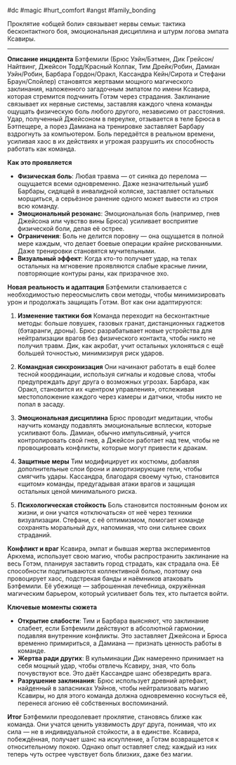 #dc #magic #hurt_comfort #angst #family_bonding

Проклятие «общей боли» связывает нервы семьи: тактика бесконтактного боя, эмоциональная дисциплина и штурм логова эмпата Ксавиры.

---

**Описание инцидента**
Бэтфемили (Брюс Уэйн/Бэтмен, Дик Грейсон/Найтвинг, Джейсон Тодд/Красный Колпак, Тим Дрейк/Робин, Дамиан Уэйн/Робин, Барбара Гордон/Оракл, Кассандра Кейн/Сирота и Стефани Браун/Спойлер) становятся жертвами мощного магического заклинания, наложенного загадочным эмпатом по имени Ксавира, которая стремится подчинить Готэм через страдания. Заклинание связывает их нервные системы, заставляя каждого члена команды ощущать физическую боль любого другого, независимо от расстояния. Удар, полученный Джейсоном в переулке, отзывается в теле Брюса в Бэтпещере, а порез Дамиана на тренировке заставляет Барбару вздрогнуть за компьютером. Боль передаётся в реальном времени, усиливая хаос в их действиях и угрожая разрушить их способность работать как команда.

**Как это проявляется**
- **Физическая боль**: Любая травма — от синяка до перелома — ощущается всеми одновременно. Даже незначительный ушиб Барбары, сидящей в инвалидной коляске, заставляет остальных морщиться, а серьёзное ранение одного может вывести из строя всю команду.
- **Эмоциональный резонанс**: Эмоциональная боль (например, гнев Джейсона или чувство вины Брюса) усиливает восприятие физической боли, делая её острее.
- **Ограничения**: Боль не делится поровну — она ощущается в полной мере каждым, что делает боевые операции крайне рискованными. Даже тренировки становятся мучительными.
- **Визуальный эффект**: Когда кто-то получает удар, на телах остальных на мгновение проявляются слабые красные линии, повторяющие контуры раны, как призрачное эхо.

**Новая реальность и адаптация**
Бэтфемили сталкивается с необходимостью переосмыслить свои методы, чтобы минимизировать урон и продолжать защищать Готэм. Вот как они адаптируются:

1. **Изменение тактики боя**
Команда переходит на бесконтактные методы: больше ловушек, газовых гранат, дистанционных гаджетов (бэтаранги, дроны). Брюс разрабатывает новые устройства для нейтрализации врагов без физического контакта, чтобы никто не получил травм. Дик, как акробат, учит остальных уклоняться с ещё большей точностью, минимизируя риск ударов.

2. **Командная синхронизация**
Они начинают работать в ещё более тесной координации, используя сигналы и кодовые слова, чтобы предупреждать друг друга о возможных угрозах. Барбара, как Оракл, становится их «центром управления», отслеживая местоположение каждого через камеры и датчики, чтобы никто не попал в засаду.

3. **Эмоциональная дисциплина**
Брюс проводит медитации, чтобы научить команду подавлять эмоциональные всплески, которые усиливают боль. Дамиан, обычно импульсивный, учится контролировать свой гнев, а Джейсон работает над тем, чтобы не провоцировать конфликты, которые могут привести к дракам.

4. **Защитные меры**
Тим модифицирует их костюмы, добавляя дополнительные слои брони и амортизирующие гели, чтобы смягчить удары. Кассандра, благодаря своему чутью, становится «щитом» команды, предугадывая атаки врагов и защищая остальных ценой минимального риска.

5. **Психологическая стойкость**
Боль становится постоянным фоном их жизни, и они учатся «отключаться» от неё через техники визуализации. Стефани, с её оптимизмом, помогает команде сохранять моральный дух, напоминая, что они сильнее своих страданий.

**Конфликт и враг**
Ксавира, эмпат и бывшая жертва экспериментов Аркхема, использует свою магию, чтобы распространить заклинание на весь Готэм, планируя заставить город страдать, как страдала она. Её способности подпитываются коллективной болью, поэтому она провоцирует хаос, подстрекая банды и наёмников атаковать Бэтфемили. Её убежище — заброшенная лечебница, окружённая магическим барьером, который усиливает боль тех, кто пытается войти.

**Ключевые моменты сюжета**
- **Открытие слабости**: Тим и Барбара выясняют, что заклинание слабеет, если Бэтфемили действуют в абсолютной гармонии, подавляя внутренние конфликты. Это заставляет Джейсона и Брюса временно примириться, а Дамиана — признать ценность работы в команде.
- **Жертва ради других**: В кульминации Дик намеренно принимает на себя мощный удар, чтобы отвлечь Ксавиру, зная, что боль почувствуют все. Это даёт Кассандре шанс обезвредить врага.
- **Разрушение заклинания**: Брюс использует древний артефакт, найденный в запасниках Уэйнов, чтобы нейтрализовать магию Ксавиры, но для этого команда должна одновременно коснуться её, перенеся агонию её собственных воспоминаний.

**Итог**
Бэтфемили преодолевает проклятие, становясь ближе как команда. Они учатся ценить уязвимость друг друга, понимая, что их сила — не в индивидуальной стойкости, а в единстве. Ксавира, побеждённая, получает шанс на искупление, а Готэм возвращается к относительному покою. Однако опыт оставляет след: каждый из них теперь чуть острее чувствует боль близких, даже без магии.

